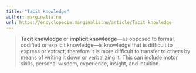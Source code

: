 ```yaml
---
title: "Tacit Knowledge"
author: marginalia.nu
url: https://encyclopedia.marginalia.nu/article/Tacit_knowledge
---
```


> **Tacit knowledge** or **implicit knowledge**—as opposed to formal, codified or explicit knowledge—is knowledge that is difficult to express or extract; therefore it is more difficult to transfer to others by means of writing it down or verbalizing it. This can include motor skills, personal wisdom, experience, insight, and intuition.



